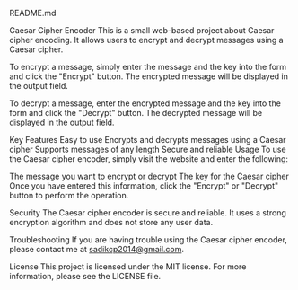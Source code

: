 README.md

Caesar Cipher Encoder
This is a small web-based project about Caesar cipher encoding. It allows users to encrypt and decrypt messages using a Caesar cipher.

To encrypt a message, simply enter the message and the key into the form and click the "Encrypt" button. The encrypted message will be displayed in the output field.

To decrypt a message, enter the encrypted message and the key into the form and click the "Decrypt" button. The decrypted message will be displayed in the output field.

Key Features
Easy to use
Encrypts and decrypts messages using a Caesar cipher
Supports messages of any length
Secure and reliable
Usage
To use the Caesar cipher encoder, simply visit the website and enter the following:

The message you want to encrypt or decrypt
The key for the Caesar cipher
Once you have entered this information, click the "Encrypt" or "Decrypt" button to perform the operation.

Security
The Caesar cipher encoder is secure and reliable. It uses a strong encryption algorithm and does not store any user data.

Troubleshooting
If you are having trouble using the Caesar cipher encoder, please contact me at sadikcp2014@gmail.com.

License
This project is licensed under the MIT license. For more information, please see the LICENSE file.
